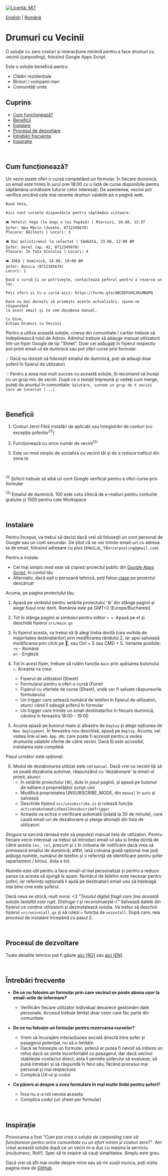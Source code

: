 [![Licență: MIT](https://img.shields.io/badge/License-MIT-yellow.svg)](https://opensource.org/licenses/MIT) 

[English](./README.md) | [Română](./README.ro.md)

# Drumuri cu Vecinii

O soluție cu zero costuri și interacțiune minimă pentru a face drumuri cu vecinii (carpooling), folosind Google Apps Script.

Este o soluție benefică pentru:
* Clădiri rezidențiale
* Birouri / companii mari
* Comunități unite

## Cuprins

* [Cum funcționează?](#cum-funcționează)
* [Beneficii](#beneficiil)
* [Instalare](#instalare)
* [Procesul de dezvoltare](#procesul-de-dezvoltare)
* [Întrebări frecvente](#întrebări-frecvente)
* [Inspirație](#inspirație)

<br/>

## Cum funcționează?

Un vecin poate oferi o cursă completând un formular. În fiecare duminică, un email este trimis în jurul orei 18:00 cu o listă de curse disponibile pentru săptămâna următoare tuturor celor interesați. De asemenea, vecinii pot verifica oricând cele mai recente drumuri valabile pe o pagină web.

```
Bună Veta,

Aici sunt cursele disponibile pentru săptămâna viitoare:

🚘 Hotelul Vega (la Gogu a lui Pupăză) | Miercuri, 20.08, 13:37
Șofer: Nea Mărin (Juvete, 0712345678)
Plecare: Băilești | Locuri: 3

🚘 Duc polistirenul la colectat | Sâmbătă, 23.08, 12:00 AM
Șofer: Dorel (ap. 42, 0712345678)
Plecare: În fața blocului | Locuri: 4

🚘 IKEA | Duminică, 24.08, 10:00 AM
Șofer: Bunica (0712345678)
Locuri: 2

Dacă o cursă ți se potrivește, contactează șoferul pentru a rezerva un loc.

Poți oferi și tu o cursă aici: https://forms.gle/ABCDEFGHIJKLMNOPQ

Dacă nu mai dorești să primești aceste actualizări, spune-ne răspunzând 
la acest email și te vom dezabona manual.

Cu bine,
Echipa Drumuri cu Vecinii
```

Pentru a utiliza această soluție, cineva din comunitate / cartier trebuie să îndeplinească rolul de Admin. Adminul trebuie să adauge manual utilizatorii într-un fișier Google de tip "Sheet". Doar cei adăugați în fișierul respectiv pot primi email-ul de duminică sau pot oferi curse prin formular.

💡 Dacă nu dorești să folosești emailul de duminică, poți să adaugi doar șoferii în fișierul de utilizatori

💡 Pentru a avea mai mult succes cu această soluție, îți recomand să începi cu un grup mic de vecini. După ce o testați împreună și vedeți cum merge, puteți da anunțul în comunitate: `Salutare, suntem un grup de X vecini care am încercat [...]`

<br/>

## Beneficii

1. Costuri zero! Fără instalări de aplicații sau înregistrări de conturi (cu excepția șoferilor<sup>(1)</sup>)

2. Funcționează cu orice număr de vecini<sup>(2)</sup>

3. Este un mod simplu de socializa cu vecinii tăi și de a reduce traficul din zona ta

<br/>

<sup>(1)</sup> Șoferii trebuie să aibă un cont Google verificat pentru a oferi curse prin formular

<sup>(2)</sup> Emailul de duminică. 100 este cota zilnică de e-mailuri pentru conturile gratuite și 1500 pentru cele Workspace

<br/>

## Instalare

Pentru început, va trebui să decizi dacă vrei să folosești un cont personal de Google sau un cont secundar. De știut că se vor trimite email-uri cu adresa ta de email, folosind adresare cu plus (`EMAILUL_TĂU+carpooling@gmail.com`).

Pentru a instala:
* Cel mai simplu mod este să copiezi proiectul public din [Google Apps Script](https://script.google.com/home), în contul tău
* Alternativ, dacă ești o persoană tehnică, poți folosi [clasp](https://github.com/google/clasp) pe proiectul descărcat

Acuma, pe pagina proiectului tău:

1. Apasă pe simbolul pentru setările proiectului '⚙️' din stânga paginii și alege fusul orar dorit. România este pe GMT+2 (Europe/Bucharest)

2. Tot în stânga paginii ai simbolul pentru editor `< >`. Apasă pe el și deschide fișierul `src/main.gs`

3. În fișierul acesta, va trebui să îți alegi limba dorită (cea vorbita de majoritatea destinatarilor) prin modificarea rândului 2, iar apoi salvează modificarea prin click pe 💾, sau Ctrl + S sau CMD + S. Variante posibile: <br/>
   `ro` - Română <br/>
   `en` - Engleză

4. Tot în acest fișier, trebuie să rulăm funcția `main` prin apăsarea butonului `▷`. Aceasta va crea:
   * Fișierul de utilizatori (Sheet)
   * Formularul pentru a oferi o cursă (Form)
   * Fișierul cu ofertele de curse (Sheet), unde vor fi salvate răspunsurile formularului
   * Un trigger care setează numărul de telefon în fișierul de utilizatori, atunci când îl adaugă șoferul în formular
   * Un trigger care trimite un email destinatarilor în fiecare duminică, cândva în fereastra 18:00 - 19:00

5. Acuma apasă pe butonul mare și albastru de `Deploy` și alege opțiunea de `New deployment`. În fereastra nou deschisă, apasă pe `Deploy`. Acuma, vei vedea link-ul `Web App URL` care poate fi accesat pentru a vedea drumurile valabile oferite de câtre vecini. Dacă îți este accesibil, instalarea este completă

Pasul următor este opțional:

6. Modul de dezabonarea utilizat este cel `manual`. Dacă vrei ca vecinii tăi să se poată dezabona automat, răspunzând cu 'dezabonare' la email-ul primit, atunci:
   * În setările proiectului (⚙️), dute în josul paginii, și apasă pe butonul de editare a proprietăților script-ului
   * Modifică proprietatea UNSUBSCRIBE_MODE, din `manual` în `auto` și salvează
   * Deschide fișierul `src/unsubscribe.js` și rulează funcția `activateAutomaticEmailUnsubscribeTrigger`
   * Aceasta va activa o verificare automată (odată la 30 de minute), care caută email-uri de dezabonare și șterge abonații din lista de utilizatori

Singura ta sarcină rămasă este să populezi manual lista de utilizatori. Pentru fiecare vecin interesat va trebui să introduci email-ul său și limba dorită de către acesta `[en, ro]`, precum și `1` în coloana de notificare dacă vrea să primească emailul de duminică; altfel, lasă coloana goală opțional mai poți adăuga numele, numărul de telefon și o referință de identificare pentru șofer (apartament / birou). Asta e tot.

Numele este util pentru a face email-ul mai personalizat și pentru a reduce șansa ca acesta să ajungă la spam. Numărul de telefon este necesar pentru șoferi, iar referința opțională îi ajută pe destinatarii email-ului să înțeleagă mai bine cine este șoferul.

Dacă ceva se strică, mult noroc <3 *"Țesutul digital fragil care ține această soluție laolaltă este rupt. Distruge-l și reconstruiește-l."* Salvează datele din fișierul ce conține utilizatorii și dezinstalează soluția. Va trebui să deschizi fișierul `src/uninstall.gs` și să rulezi `▷` funcția de `uninstall`. După care, reia procesul de instalare începând cu pasul 2.

<br/>

## Procesul de dezvoltare

Toate detaliile tehnice pot fi găsite [aici [RO]](./docs/TECHNICAL.ro.md) sau [aici [EN]](./docs/TECHNICAL.md).

<br/>

## Întrebări frecvente

* **De ce nu folosim un formular prin care vecinul se poate abona ușor la email-urile de informare?** <br/>
  * Verificăm fiecare utilizator individual deoarece gestionăm date personale. Accesul trebuie limitat doar celor care fac parte din comunitate

* **De ce nu folosim un formular pentru rezervarea curselor?** <br/>
  * Vrem să încurajăm interacțiunea socială directă între șofer și pasagerul potențial, nu să o limităm
  * Dacă se folosește un formular, șoferul ar putea fi nevoit să inițieze un refuz dacă se simte inconfortabil cu pasagerul, dar dacă vecinul stabilește contactul direct, asta îi permite șoferului să evalueze, să pună întrebări și să răspundă în felul său, făcând procesul mai personal și mai respectuos
  * Complică UX-ul și codul

* **Ce părere ai despre a avea formulare în mai multe limbi pentru șoferi?**
  * Înca nu s-a ivit nevoia aceasta
  * Complica codul (un sheet per formular)

<br/>

## Inspirație

Provocarea a fost *"Cum pot crea o soluție de carpooling care să funcționeze pentru orice comunitate cu un efort minim și costuri zero?"*. Am creat această soluție după ce un vecin m-a dus cu mașina la serviciu (mulțumesc, Roli!). Sper să te inspire să cauți simplitatea. Simplu este greu.

Dacă vrei să afli mai multe despre mine sau să-mi susții munca, poți vizita pagina mea de [GitHub](https://github.com/sponsors/manufacturist).

